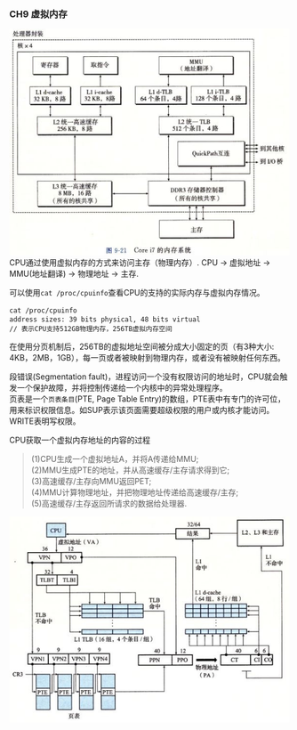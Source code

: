 ### CH9 虚拟内存

![内存系统](https://github.com/justscu/BL/blob/master/pics/CSAPP-9-1-intel-i7-内存系统.png)
CPU通过使用虚拟内存的方式来访问主存（物理内存）. CPU -> 虚拟地址 -> MMU(地址翻译) -> 物理地址 -> 主存.


可以使用`cat /proc/cpuinfo`查看CPU的支持的实际内存与虚拟内存情况。
```
cat /proc/cpuinfo
address sizes: 39 bits physical, 48 bits virtual
// 表示CPU支持512GB物理内存，256TB虚拟内存空间
```
在使用分页机制后，256TB的虚拟地址空间被分成大小固定的页（有3种大小: 4KB，2MB，1GB），每一页或者被映射到物理内存，或者没有被映射任何东西。

段错误(Segmentation fault)，进程访问一个没有权限访问的地址时，CPU就会触发一个保护故障，并将控制传递给一个内核中的异常处理程序。<br/>
页表是一个`页表条目`(PTE, Page Table Entry)的数组，PTE表中有专门的许可位，用来标识权限信息。如SUP表示该页面需要超级权限的用户或内核才能访问。WRITE表明写权限。

CPU获取一个虚拟内存地址的内容的过程
> (1)CPU生成一个虚拟地址A，并将A传递给MMU; <br/>
> (2)MMU生成PTE的地址，并从高速缓存/主存请求得到它; <br/>
> (3)高速缓存/主存向MMU返回PET; <br/>
> (4)MMU计算物理地址，并把物理地址传递给高速缓存/主存; <br/>
> (5)高速缓存/主存返回所请求的数据给处理器. <br/>

![地址翻译](https://github.com/justscu/BL/blob/master/pics/CSAPP-9-2-intel-i7-地址翻译.png)
